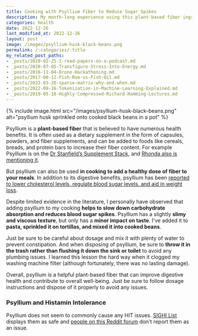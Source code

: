 ```yaml
---
title: Cooking with Psyllium Fiber to Reduce Sugar Spikes
description: My month-long experience using this plant-based fiber ingredient.
categories: health
date: 2022-12-26
last_modified_at: 2022-12-26
layout: post
image: /images/psyllium-husk-black-beans.png
permalink: /:categories/:title
my_related_post_paths:
- _posts/2020-02-25-I-read-papers-on-a-podcast.md
- _posts/2020-07-05-Transfigure-Stress-Into-Energy.md
- _posts/2016-11-04-Drone-Hackathoning.md
- _posts/2017-08-12-Fish-Roe-vs-Fish-Oil.md
- _posts/2022-03-20-sparse-matrix-why-and-when.md
- _posts/2022-09-16-Tokenization-in-Machine-Learning-Explained.md
- _posts/2019-05-18-Highly-Compressed-Richard-Hamming-Lectures.md
---
```


{% include image.html src="/images/psyllium-husk-black-beans.png" alt="psyllium husk sprinkled onto cooked black beans in a pot" %}

Psyllium is a **plant-based fiber** that is believed to have numerous health benefits. It is often used as a dietary supplement in the form of capsules, powders, and fiber supplements, and can be added to foods like cereals, breads, and protein bars to increase their fiber content.
For example Psyllium is on the [Dr Stanfield’s Supplement Stack](https://drstanfield.com/my-supplements/), and [Rhonda also is mentioning it](https://twitter.com/foundmyfitness/status/544561113321328640?lang=en).

But psyllium can also be used **in cooking to add a healthy dose of fiber to your meals**. In addition to its digestive benefits, psyllium has been [reported to lower cholesterol levels, regulate blood sugar levels, and aid in weight loss](https://en.wikipedia.org/wiki/Psyllium).

Despite limited evidence in the literature, I personally have observed that adding psyllium to my cooking **helps to slow down carbohydrate absorption and reduces blood sugar spikes**. Psyllium has a slightly **slimy and viscous texture**, but only has a **minor impact on taste**. I've added it to **pasta, sprinkled it on tortillas, and mixed it into cooked beans**.

Just be sure to be careful about dosage and mix it with plenty of water to prevent constipation. And when disposing of psyllium, be sure to **throw it in the trash rather than flushing it down the sink or toilet** to avoid any plumbing issues. I learned this lesson the hard way when it clogged my washing machine filter (although fortunately, there was no lasting damage).

Overall, psyllium is a helpful plant-based fiber that can improve digestive health and contribute to overall well-being. Just be sure to follow dosage instructions and dispose of it properly to avoid any issues.


### Psyllium and Histamin Intolerance

Psyllium does not seem to commonly cause any HIT issues. [SIGHI List](https://www.mastzellaktivierung.info/downloads/foodlist/61_FoodList_CZ_alphabetic_withCateg.pdf) displays them as safe and [people on this Reddit forum](https://www.reddit.com/r/HistamineIntolerance/comments/t7xxh7/is_psyllium_husk_high_in_histamine_or_fiber/) don't report them as an issue.